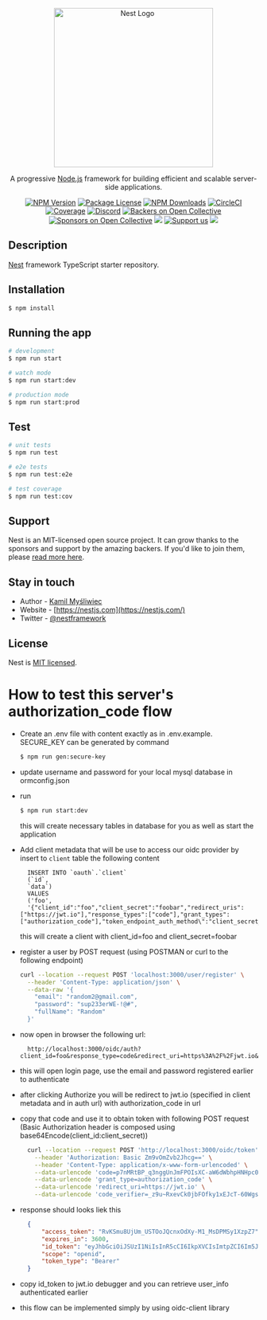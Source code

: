 <p align="center">
  <a href="http://nestjs.com/" target="blank"><img src="https://nestjs.com/img/logo_text.svg" width="320" alt="Nest Logo" /></a>
</p>

[circleci-image]: https://img.shields.io/circleci/build/github/nestjs/nest/master?token=abc123def456

[circleci-url]: https://circleci.com/gh/nestjs/nest

  <p align="center">A progressive <a href="http://nodejs.org" target="_blank">Node.js</a> framework for building efficient and scalable server-side applications.</p>
    <p align="center">
<a href="https://www.npmjs.com/~nestjscore" target="_blank"><img src="https://img.shields.io/npm/v/@nestjs/core.svg" alt="NPM Version" /></a>
<a href="https://www.npmjs.com/~nestjscore" target="_blank"><img src="https://img.shields.io/npm/l/@nestjs/core.svg" alt="Package License" /></a>
<a href="https://www.npmjs.com/~nestjscore" target="_blank"><img src="https://img.shields.io/npm/dm/@nestjs/common.svg" alt="NPM Downloads" /></a>
<a href="https://circleci.com/gh/nestjs/nest" target="_blank"><img src="https://img.shields.io/circleci/build/github/nestjs/nest/master" alt="CircleCI" /></a>
<a href="https://coveralls.io/github/nestjs/nest?branch=master" target="_blank"><img src="https://coveralls.io/repos/github/nestjs/nest/badge.svg?branch=master#9" alt="Coverage" /></a>
<a href="https://discord.gg/G7Qnnhy" target="_blank"><img src="https://img.shields.io/badge/discord-online-brightgreen.svg" alt="Discord"/></a>
<a href="https://opencollective.com/nest#backer" target="_blank"><img src="https://opencollective.com/nest/backers/badge.svg" alt="Backers on Open Collective" /></a>
<a href="https://opencollective.com/nest#sponsor" target="_blank"><img src="https://opencollective.com/nest/sponsors/badge.svg" alt="Sponsors on Open Collective" /></a>
  <a href="https://paypal.me/kamilmysliwiec" target="_blank"><img src="https://img.shields.io/badge/Donate-PayPal-ff3f59.svg"/></a>
    <a href="https://opencollective.com/nest#sponsor"  target="_blank"><img src="https://img.shields.io/badge/Support%20us-Open%20Collective-41B883.svg" alt="Support us"></a>
  <a href="https://twitter.com/nestframework" target="_blank"><img src="https://img.shields.io/twitter/follow/nestframework.svg?style=social&label=Follow"></a>
</p>
  <!--[![Backers on Open Collective](https://opencollective.com/nest/backers/badge.svg)](https://opencollective.com/nest#backer)
  [![Sponsors on Open Collective](https://opencollective.com/nest/sponsors/badge.svg)](https://opencollective.com/nest#sponsor)-->

## Description

[Nest](https://github.com/nestjs/nest) framework TypeScript starter repository.

## Installation

```bash
$ npm install
```

## Running the app

```bash
# development
$ npm run start

# watch mode
$ npm run start:dev

# production mode
$ npm run start:prod
```

## Test

```bash
# unit tests
$ npm run test

# e2e tests
$ npm run test:e2e

# test coverage
$ npm run test:cov
```

## Support

Nest is an MIT-licensed open source project. It can grow thanks to the sponsors and support by the amazing backers. If
you'd like to join them, please [read more here](https://docs.nestjs.com/support).

## Stay in touch

- Author - [Kamil Myśliwiec](https://kamilmysliwiec.com)
- Website - [https://nestjs.com](https://nestjs.com/)
- Twitter - [@nestframework](https://twitter.com/nestframework)

## License

Nest is [MIT licensed](LICENSE).

# How to test this server's authorization_code flow

- Create an .env file with content exactly as in .env.example. SECURE_KEY can be generated by command
    ```bash
    $ npm run gen:secure-key
    ```
- update username and password for your local mysql database in ormconfig.json
- run
    ```bash
    $ npm run start:dev
    ```
  this will create necessary tables in database for you as well as start the application
- Add client metadata that will be use to access our oidc provider by insert to `client` table the following content
  ```mysql
    INSERT INTO `oauth`.`client`
    (`id`,
    `data`)
    VALUES
    ('foo',
    '{"client_id":"foo","client_secret":"foobar","redirect_uris":["https://jwt.io"],"response_types":["code"],"grant_types":["authorization_code"],"token_endpoint_auth_method\":"client_secret_basic"}');
  ```
  this will create a client with client_id=foo and client_secret=foobar

- register a user by POST request (using POSTMAN or curl to the following endpoint)
  ```bash
  curl --location --request POST 'localhost:3000/user/register' \
    --header 'Content-Type: application/json' \
    --data-raw '{
      "email": "random2@gmail.com",
      "password": "sup233erWE-!@#",
      "fullName": "Random"
    }'
  ```

- now open in browser the following url:
  ```
    http://localhost:3000/oidc/auth?client_id=foo&response_type=code&redirect_uri=https%3A%2F%2Fjwt.io&scope=openid&nonce=foobar&code_challenge=LOqTgN1kQhLnRWXY8LQbXN032SBJqCxgCYdTcIoUyto&code_challenge_method=S256
  ```
- this will open login page, use the email and password registered earlier to authenticate
- after clicking Authorize you will be redirect to jwt.io (specified in client metadata and in auth url) with
  authorization_code in url
- copy that code and use it to obtain token with following POST request (Basic Authorization header is composed using
  base64Encode(client_id:client_secret))
  ```bash
    curl --location --request POST 'http://localhost:3000/oidc/token' \
      --header 'Authorization: Basic Zm9vOmZvb2Jhcg==' \
      --header 'Content-Type: application/x-www-form-urlencoded' \
      --data-urlencode 'code=p7nMRtBP_q3nggUnJmFPOIsXC-aW6dWbhpHNHpc0pe9' \
      --data-urlencode 'grant_type=authorization_code' \
      --data-urlencode 'redirect_uri=https://jwt.io' \
      --data-urlencode 'code_verifier=_z9u~RxevCk0jbFOfky1xEJcT-60Wgsl2QrU8DvBaNp755VNt8P_vbMKSWn6GIUShBwS~LT5vULj7Qnmt0bk38T8aeOiG3MOLPY~0_5fxW6p3SLbyw0Px.z9JW_hqs6E'
  ```
- response should looks liek this
  ```json
    {
        "access_token": "RvKSmu8UjUm_USTOoJQcnxOdXy-M1_MsDPMSy1XzpZ7",
        "expires_in": 3600,
        "id_token": "eyJhbGciOiJSUzI1NiIsInR5cCI6IkpXVCIsImtpZCI6Im5JTkxnSkh2UWZVQTVJSWJxR2hNbTJGWDlSNmNMbGJWS182c1FvQXJqMzAifQ.eyJzdWIiOiJsZWR1eW1pbmg0OEBnbWFpbC5jb20iLCJub25jZSI6ImZvb2JhciIsImF0X2hhc2giOiJ2OVNQbWVFTnU4ZXVXZjFyS2pTaDd3IiwiYXVkIjoiZm9vIiwiZXhwIjoxNjI2NTU1MjE4LCJpYXQiOjE2MjY1NTE2MTgsImlzcyI6Imh0dHBzOi8vbG9naW4uZXBhbS5jb20ifQ.kzCqR4KnWfAaLZfnfV3fsvlq4lgl_GaqAB7UuNki5Jx2i_lft4h543XVnwYTm5mVYE9C5i5dgjlXDNSOutNj0ulG0EfzcsVZeE-u3KKf1IgTOL06iH2GNhAaHOSYCbTHDW-icTtC5s5CGNUukBHMcBwPd1Y435YmNTe7NDFBIltiqxRDb4IVOk3Y9a3bdQcSDMqHcCo3PSXc-zaS2z0FcxODc_8_zH_4--lzdBNeDWPZxJx0_i2YPwwm14DeaK7UlJh6euBAkZWQk00XU6KktqVMkGCJFKi6hyjwN5kthEepgSGKEeY8rOoMUS-QnaWGs_JObCB1HNnavseplLDs3g",
        "scope": "openid",
        "token_type": "Bearer"
    }
  ```
- copy id_token to jwt.io debugger and you can retrieve user_info authenticated earlier
- this flow can be implemented simply by using oidc-client library
